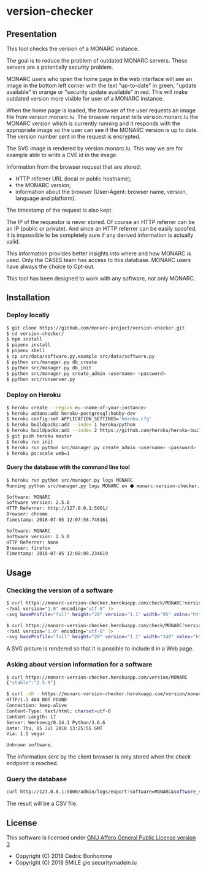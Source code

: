 # version-checker

## Presentation

This tool checks the version of a MONARC instance.

The goal is to reduce the problem of outdated MONARC servers. These servers are
a potentially security problem.

MONARC users who open the home page in the web interface will see an image in
the bottom left corner with the text "up-to-date" in green, "update available"
in orange  or "security update available" in red.
This will make outdated version more visible for user of a MONARC instance.

When the home page is loaded, the browser of the user requests an image file
from version.monarc.lu.
The browser request tells version.monarc.lu the MONARC version which is
currently running and it responds with the appropriate image so the user can
see if the MONARC version is up to date. The version number sent in the request
is encrypted.

The SVG image is rendered by version.monarc.lu. This way we are for example
able to write a CVE id in the image.

Information from the browser request that are stored:

- HTTP referrer URL (local or public hostname);
- the MONARC version;
- information about the browser (User-Agent: browser name, version, language
  and platform).

The timestamp of the request is also kept.

The IP of the requestor is never stored.
Of course an HTTP referrer can be an IP (public or private). And since an HTTP
referrer can be easily spoofed, it is impossible to be completely sure if any
derived information is actually valid.

This information provides better insights into where and how MONARC is used.
Only the CASES team has access to this database. MONARC users have always the
choice to Opt-out.

This tool has been designed to work with any software, not only MONARC.


## Installation

### Deploy locally

```bash
$ git clone https://github.com/monarc-project/version-checker.git
$ cd version-checker/
$ npm install
$ pipenv install
$ pipenv shell
$ cp src/data/software.py.example src/data/software.py
$ python src/manager.py db_create
$ python src/manager.py db_init
$ python src/manager.py create_admin <username> <password>
$ python src/runserver.py
```

### Deploy on Heroku

```bash
$ heroku create --region eu <name-of-your-instance>
$ heroku addons:add heroku-postgresql:hobby-dev
$ heroku config:set APPLICATION_SETTINGS='heroku.cfg'
$ heroku buildpacks:add --index 1 heroku/python
$ heroku buildpacks:add --index 2 https://github.com/heroku/heroku-buildpack-nodejs
$ git push heroku master
$ heroku run init
$ heroku run python src/manager.py create_admin <username> <password>
$ heroku ps:scale web=1
```

#### Query the database with the command line tool

```bash
$ heroku run python src/manager.py logs MONARC
Running python src/manager.py logs MONARC on ⬢ monarc-version-checker... up, run.2944 (Free)

Software: MONARC
Software version: 2.5.0
HTTP Referrer: http://127.0.0.1:5001/
Browser: chrome
Timestamp: 2018-07-05 12:07:58.746161

Software: MONARC
Software version: 2.5.0
HTTP Referrer: None
Browser: firefox
Timestamp: 2018-07-05 12:08:09.234619
```

## Usage

### Checking the version of a software

```bash
$ curl https://monarc-version-checker.herokuapp.com/check/MONARC?version=2.5.0
<?xml version="1.0" encoding="utf-8" ?>
<svg baseProfile="full" height="20" version="1.1" width="95" xmlns="http://www.w3.org/2000/svg" xmlns:ev="http://www.w3.org/2001/xml-events" xmlns:xlink="http://www.w3.org/1999/xlink"><defs /><rect fill="green" height="20" width="95" x="0" y="0" /><g fill="white" font-family="DejaVu Sans" font-size="14"><text fill="white" font-weight="bold" x="5" y="15">up-to-date</text></g></svg>

$ curl https://monarc-version-checker.herokuapp.com/check/MONARC?version=2.4.0
<?xml version="1.0" encoding="utf-8" ?>
<svg baseProfile="full" height="20" version="1.1" width="140" xmlns="http://www.w3.org/2000/svg" xmlns:ev="http://www.w3.org/2001/xml-events" xmlns:xlink="http://www.w3.org/1999/xlink"><defs /><rect fill="orange" height="20" width="140" x="0" y="0" /><g fill="white" font-family="DejaVu Sans" font-size="14"><text fill="white" font-weight="bold" x="5" y="15">update available</text></g></svg>
```

A SVG picture is rendered so that it is possible to include it in a Web page.

### Asking about version information for a software

```bash
$ curl https://monarc-version-checker.herokuapp.com/version/MONARC
{"stable":"2.5.0"}

$ curl -sD - https://monarc-version-checker.herokuapp.com/version/monarc
HTTP/1.1 404 NOT FOUND
Connection: keep-alive
Content-Type: text/html; charset=utf-8
Content-Length: 17
Server: Werkzeug/0.14.1 Python/3.6.6
Date: Thu, 05 Jul 2018 13:25:55 GMT
Via: 1.1 vegur

Unknown software.
```

The information sent by the client browser is only stored when the *check*
endpoint is reached.


### Query the database

```bash
curl http://127.0.0.1:5000/admin/logs/export?software=MONARC&software_version=2.5.0
```

The result will be a CSV file.


## License

This software is licensed under
[GNU Affero General Public License version 3](https://www.gnu.org/licenses/agpl-3.0.html)

- Copyright (C) 2018 Cédric Bonhomme
- Copyright (C) 2018 SMILE gie securitymadein.lu
